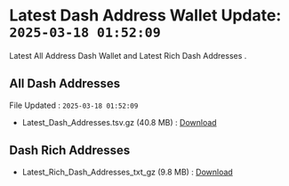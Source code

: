 # Latest Dash Address Wallet Update: `2025-03-18 01:52:09`

Latest All Address Dash Wallet and Latest Rich Dash Addresses .

## All Dash Addresses

File Updated : `2025-03-18 01:52:09`

- Latest_Dash_Addresses.tsv.gz (40.8 MB) : [Download](https://github.com/Pymmdrza/Rich-Address-Wallet/releases/tag/Dash)

## Dash Rich Addresses

- Latest_Rich_Dash_Addresses_txt_gz (9.8 MB) : [Download](https://github.com/Pymmdrza/Rich-Address-Wallet/releases/tag/Dash)
